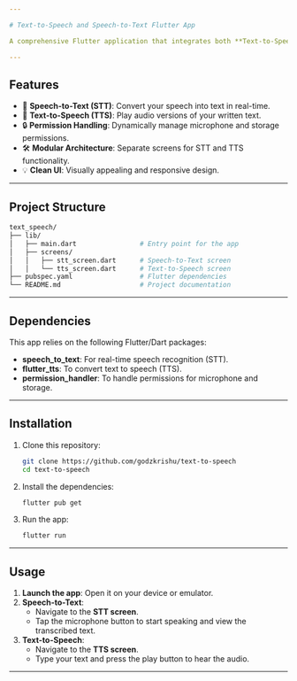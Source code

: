 ```yaml
---

# Text-to-Speech and Speech-to-Text Flutter App

A comprehensive Flutter application that integrates both **Text-to-Speech (TTS)** and **Speech-to-Text (STT)** functionalities. The app enables seamless interaction between text and voice, offering a user-friendly experience.

---
```


## Features

- 🎤 **Speech-to-Text (STT)**: Convert your speech into text in real-time.
- 📢 **Text-to-Speech (TTS)**: Play audio versions of your written text.
- 🔒 **Permission Handling**: Dynamically manage microphone and storage permissions.
- 🛠 **Modular Architecture**: Separate screens for STT and TTS functionality.
- 💡 **Clean UI**: Visually appealing and responsive design.

---

## Project Structure

```bash
text_speech/
├── lib/
│   ├── main.dart                # Entry point for the app
│   ├── screens/
│   │   ├── stt_screen.dart      # Speech-to-Text screen
│   │   └── tts_screen.dart      # Text-to-Speech screen
├── pubspec.yaml                 # Flutter dependencies
└── README.md                    # Project documentation
```

---

## Dependencies

This app relies on the following Flutter/Dart packages:

- **speech_to_text**: For real-time speech recognition (STT).
- **flutter_tts**: To convert text to speech (TTS).
- **permission_handler**: To handle permissions for microphone and storage.

---

## Installation

1. Clone this repository:

   ```bash
   git clone https://github.com/godzkrishu/text-to-speech
   cd text-to-speech
   ```

2. Install the dependencies:

   ```bash
   flutter pub get
   ```

3. Run the app:

   ```bash
   flutter run
   ```

---

## Usage

1. **Launch the app**: Open it on your device or emulator.
2. **Speech-to-Text**:
   - Navigate to the **STT screen**.
   - Tap the microphone button to start speaking and view the transcribed text.
3. **Text-to-Speech**:
   - Navigate to the **TTS screen**.
   - Type your text and press the play button to hear the audio.

---
